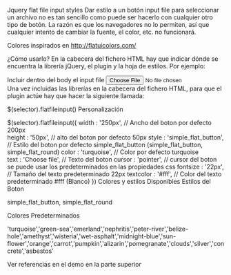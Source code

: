Jquery flat file input styles
Dar estilo a un botón input file para seleccionar un archivo no es tan sencillo como puede ser hacerlo con cualquier otro tipo de botón. La razón es que los navegadores no lo permiten, así que cualquier intento de cambiar la fuente, el color, etc. no funcionará.

Colores inspirados en http://flatuicolors.com/

¿Cómo usarlo?
En la cabecera del fichero HTML hay que indicar dónde se encuentra la librería jQuery, el plugin y la hoja de estilos. Por ejemplo:

<script src="jquery.js" type="text/javascript"></script> 
<script src="js/flatfileinput.js" type="text/javascript"></script>
<link href="css/flatfileinput.css" rel="stylesheet">
Incluir dentro del body el input file

<input type="file" class="file" name="file" />
Una vez incluidas las librerías en la cabecera del fichero HTML, para que el plugin actúe hay que hacer la siguiente llamada:

$(selector).flatfileinput()
Personalización

$(selector).flatfileinput({
width : '250px',	// Ancho del boton por defecto 200px	
height	 :	'50px',	 // alto del boton por defecto 50px
style : 'simple_flat_button',	// Estilo del boton por defecto simple_flat_button (simple_flat_button, simple_flat_round)
color : 'turquoise',	// Color por defecto turquoise	
text	 : 'Choose file',	// Texto del boton
cursor : 'pointer',	
// cursor del boton se puede usar los predeterminados en las propiedades css fontsize	: '22px',	
// Tamaño del texto predeterminado 22px textcolor : '#fff',	
// Color del texto predeterminado #fff (Blanco) })
Colores y estilos Disponibles
Estilos del Boton

simple_flat_button, simple_flat_round

Colores Predeterminados

'turquoise','green-sea','emerland','nephritis','peter-river','belize-hole','amethyst','wisteria','wet-asphalt','midnight-blue','sun-flower','orange','carrot','pumpkin','alizarin','pomegranate','clouds','silver','concrete','asbestos'

Ver referencias en el demo en la parte superior
